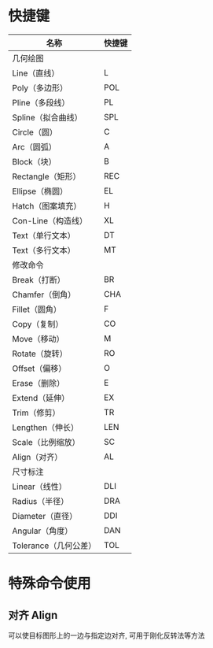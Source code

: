 # 快捷键
|名称|快捷键|
|---|---|
|几何绘图 | |
|Line（直线）|L|	
|Poly（多边形）|POL|
|Pline（多段线）|PL|	
|Spline（拟合曲线）|SPL|	
|Circle（圆）|C|	
|Arc（圆弧）|A|	
|Block（块）|B|
|Rectangle（矩形）|REC|	
|Ellipse（椭圆）|EL|	
|Hatch（图案填充）|H|
|Con-Line（构造线）|XL|
|Text（单行文本）|DT|
|Text（多行文本）|MT|
|修改命令 | |
|Break（打断）|BR|
|Chamfer（倒角）|CHA|
|Fillet（圆角）|F|
|Copy（复制）|CO|
|Move（移动）|M|
|Rotate（旋转）|RO|
|Offset（偏移）|O|
|Erase（删除）|E|
|Extend（延伸）|EX|
|Trim（修剪）|TR|
|Lengthen（伸长）|LEN|
|Scale（比例缩放）|SC|
|Align（对齐）|AL|
|尺寸标注 | |
|Linear（线性）|DLI|
|Radius（半径）|DRA|
|Diameter（直径）|DDI|
|Angular（角度）|DAN|
|Tolerance（几何公差）|TOL|

# 特殊命令使用
## 对齐 Align
可以使目标图形上的一边与指定边对齐, 可用于刚化反转法等方法
